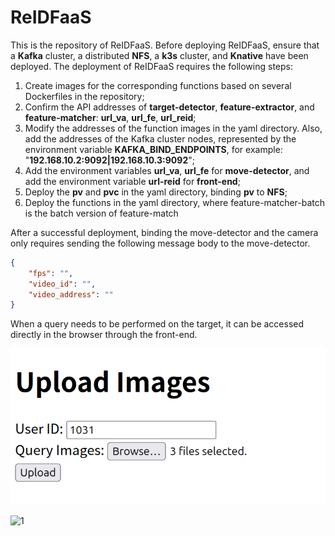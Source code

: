 # ReIDFaaS
This is the repository of ReIDFaaS. Before deploying ReIDFaaS, ensure that a **Kafka** cluster, a distributed **NFS**, a **k3s** cluster, and **Knative** have been deployed. The deployment of ReIDFaaS requires the following steps: 

1. Create images for the corresponding functions based on several Dockerfiles in the repository; 
2. Confirm the API addresses of **target-detector**, **feature-extractor**, and **feature-matcher**: **url_va**, **url_fe**, **url_reid**; 
3. Modify the addresses of the function images in the yaml directory. Also, add the addresses of the Kafka cluster nodes, represented by the environment variable **KAFKA_BIND_ENDPOINTS**, for example: "**192.168.10.2:9092|192.168.10.3:9092**"; 
4. Add the environment variables **url_va**, **url_fe** for **move-detector**, and add the environment variable **url-reid** for **front-end**; 
5. Deploy the **pv** and **pvc** in the yaml directory, binding **pv** to **NFS**; 
6. Deploy the functions in the yaml directory, where feature-matcher-batch is the batch version of feature-match

After a successful deployment, binding the move-detector and the camera only requires sending the following message body to the move-detector.

```json
{
    "fps": "",
    "video_id": "",
    "video_address": ""
}
```

When a query needs to be performed on the target, it can be accessed directly in the browser through the front-end.

![2](2.png)

![1](1.png)
